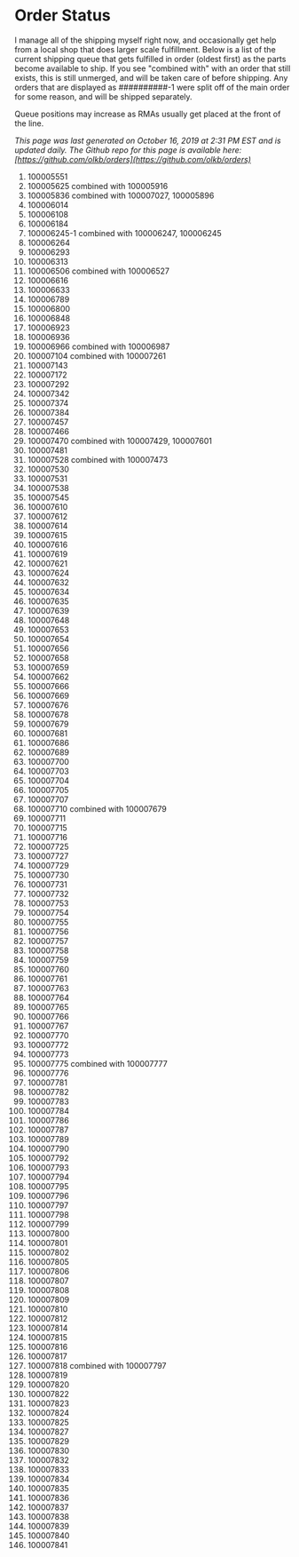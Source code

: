 # Order Status

I manage all of the shipping myself right now, and occasionally get help from a local shop that does larger scale fulfillment. Below is a list of the current shipping queue that gets fulfilled in order (oldest first) as the parts become available to ship. If you see "combined with" with an order that still exists, this is still unmerged, and will be taken care of before shipping. Any orders that are displayed as ##########-1 were split off of the main order for some reason, and will be shipped separately.

Queue positions may increase as RMAs usually get placed at the front of the line.

*This page was last generated on October 16, 2019 at 2:31 PM EST and is updated daily. The Github repo for this page is available here: [https://github.com/olkb/orders](https://github.com/olkb/orders)*

 1. 100005551
 2. 100005625 combined with 100005916
 3. 100005836 combined with 100007027, 100005896
 4. 100006014
 5. 100006108
 6. 100006184
 7. 100006245-1 combined with 100006247, 100006245
 8. 100006264
 9. 100006293
 10. 100006313
 11. 100006506 combined with 100006527
 12. 100006616
 13. 100006633
 14. 100006789
 15. 100006800
 16. 100006848
 17. 100006923
 18. 100006936
 19. 100006966 combined with 100006987
 20. 100007104 combined with 100007261
 21. 100007143
 22. 100007172
 23. 100007292
 24. 100007342
 25. 100007374
 26. 100007384
 27. 100007457
 28. 100007466
 29. 100007470 combined with 100007429, 100007601
 30. 100007481
 31. 100007528 combined with 100007473
 32. 100007530
 33. 100007531
 34. 100007538
 35. 100007545
 36. 100007610
 37. 100007612
 38. 100007614
 39. 100007615
 40. 100007616
 41. 100007619
 42. 100007621
 43. 100007624
 44. 100007632
 45. 100007634
 46. 100007635
 47. 100007639
 48. 100007648
 49. 100007653
 50. 100007654
 51. 100007656
 52. 100007658
 53. 100007659
 54. 100007662
 55. 100007666
 56. 100007669
 57. 100007676
 58. 100007678
 59. 100007679
 60. 100007681
 61. 100007686
 62. 100007689
 63. 100007700
 64. 100007703
 65. 100007704
 66. 100007705
 67. 100007707
 68. 100007710 combined with 100007679
 69. 100007711
 70. 100007715
 71. 100007716
 72. 100007725
 73. 100007727
 74. 100007729
 75. 100007730
 76. 100007731
 77. 100007732
 78. 100007753
 79. 100007754
 80. 100007755
 81. 100007756
 82. 100007757
 83. 100007758
 84. 100007759
 85. 100007760
 86. 100007761
 87. 100007763
 88. 100007764
 89. 100007765
 90. 100007766
 91. 100007767
 92. 100007770
 93. 100007772
 94. 100007773
 95. 100007775 combined with 100007777
 96. 100007776
 97. 100007781
 98. 100007782
 99. 100007783
 100. 100007784
 101. 100007786
 102. 100007787
 103. 100007789
 104. 100007790
 105. 100007792
 106. 100007793
 107. 100007794
 108. 100007795
 109. 100007796
 110. 100007797
 111. 100007798
 112. 100007799
 113. 100007800
 114. 100007801
 115. 100007802
 116. 100007805
 117. 100007806
 118. 100007807
 119. 100007808
 120. 100007809
 121. 100007810
 122. 100007812
 123. 100007814
 124. 100007815
 125. 100007816
 126. 100007817
 127. 100007818 combined with 100007797
 128. 100007819
 129. 100007820
 130. 100007822
 131. 100007823
 132. 100007824
 133. 100007825
 134. 100007827
 135. 100007829
 136. 100007830
 137. 100007832
 138. 100007833
 139. 100007834
 140. 100007835
 141. 100007836
 142. 100007837
 143. 100007838
 144. 100007839
 145. 100007840
 146. 100007841
